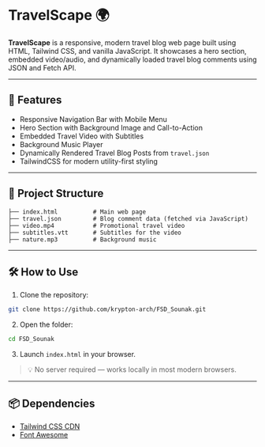 # TravelScape 🌍

**TravelScape** is a responsive, modern travel blog web page built using HTML, Tailwind CSS, and vanilla JavaScript. It showcases a hero section, embedded video/audio, and dynamically loaded travel blog comments using JSON and Fetch API.

---

## 🚀 Features

- Responsive Navigation Bar with Mobile Menu
- Hero Section with Background Image and Call-to-Action
- Embedded Travel Video with Subtitles
- Background Music Player
- Dynamically Rendered Travel Blog Posts from `travel.json`
- TailwindCSS for modern utility-first styling

---

## 📁 Project Structure

```
├── index.html          # Main web page
├── travel.json         # Blog comment data (fetched via JavaScript)
├── video.mp4           # Promotional travel video
├── subtitles.vtt       # Subtitles for the video
├── nature.mp3          # Background music
```

---

## 🛠️ How to Use

1. Clone the repository:

```bash
git clone https://github.com/krypton-arch/FSD_Sounak.git
```

2. Open the folder:

```bash
cd FSD_Sounak
```

3. Launch `index.html` in your browser.

> 💡 No server required — works locally in most modern browsers.

---

## 📦 Dependencies

- [Tailwind CSS CDN](https://cdn.tailwindcss.com)
- [Font Awesome](https://cdnjs.com/libraries/font-awesome)

